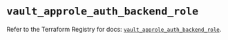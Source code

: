 # `vault_approle_auth_backend_role`

Refer to the Terraform Registry for docs: [`vault_approle_auth_backend_role`](https://registry.terraform.io/providers/hashicorp/vault/4.1.0/docs/resources/approle_auth_backend_role).
